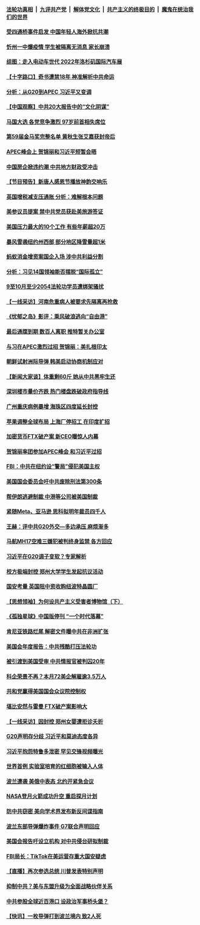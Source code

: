 ####  [法轮功真相](../../../../basic/blob/master/README.md?t=11201102) &nbsp;|&nbsp; [九评共产党](../../../../9ping.md/blob/master/README.md?t=11201102) &nbsp;|&nbsp; [解体党文化](../../../../jtdwh.md/blob/master/README.md?t=11201102)  &nbsp;|&nbsp; [共产主义的终极目的](../../../../gczydzjmd.md/blob/master/README.md?t=11201102) &nbsp;|&nbsp; [魔鬼在统治我们的世界](../../../../mgztzwmdsj.md/blob/master/README.md?t=11201102) 

#### [受四通桥事件启发 中国年轻人海外掀抗共潮](../pages/nf4514/n13869264.md?t=11201102) 

#### [忻州一中爆疫情 学生被隔离无消息 家长崩溃](../pages/nf4514/n13869090.md?t=11201102) 

#### [组图：走入电动车世代 2022年洛杉矶国际汽车展](../pages/nf4514/n13869304.md?t=11201102) 

#### [【十字路口】奇书遭禁18年 神准解析中共命运](../pages/nf4514/n13869175.md?t=11201102) 

#### [分析：从G20到APEC 习近平又变调](../pages/nf4514/n13869256.md?t=11201102) 

#### [【中国观察】中共20大报告中的“文化阴谋”](../pages/nf4514/n13869142.md?t=11201102) 

#### [马国大选 各党竞争激烈 97岁前首相失席位](../pages/nf4514/n13869279.md?t=11201102) 

#### [第59届金马奖完整名单 黄秋生张艾嘉获封帝后](../pages/nf4514/n13869086.md?t=11201102) 

#### [APEC峰会上 贺锦丽和习近平短暂会晤](../pages/nf4514/n13868909.md?t=11201102) 

#### [中国房企掀违约潮 中共地方财政受冲击](../pages/nf4514/n13869084.md?t=11201102) 

#### [【节目预告】新唐人感恩节播放神韵交响乐](../pages/nf4514/n13865810.md?t=11201102) 

#### [英国增税减支压通胀 分析：难解根本问题](../pages/nf4514/n13869049.md?t=11201102) 

#### [美参议员提案 禁中共党员获赴美旅游签证](../pages/nf4514/n13868791.md?t=11201102) 

#### [美国压力最大的10个工作 有些年薪超20万](../pages/nf4514/n13868865.md?t=11201102) 

#### [暴风雪袭纽约州西部 部分地区降雪量超1米](../pages/nf4514/n13868802.md?t=11201102) 

#### [蚂蚁消金增资案国企入场 涉中共利益分割](../pages/nf4514/n13868335.md?t=11201102) 

#### [分析：习见14国领袖能否摆脱“国际孤立”](../pages/nf4514/n13868467.md?t=11201102) 

#### [9至10月至少2054法轮功学员遭绑架骚扰](../pages/nf4514/n13867111.md?t=11201102) 

#### [【一线采访】河南危重病人被要求先隔离再抢救](../pages/nf4514/n13868552.md?t=11201102) 

#### [《忧郁之岛》影评：乘风破浪逃向“自由港”](../pages/nf4514/n13868700.md?t=11201102) 

#### [最后通牒到期 数百人离职 推特暂关办公室](../pages/nf4514/n13868699.md?t=11201102) 

#### [与习在APEC激烈过招 贺锦丽：美扎根印太](../pages/nf4514/n13868701.md?t=11201102) 

#### [朝鲜试射洲际导弹 韩美启动协商机制应对](../pages/nf4514/n13868379.md?t=11201102) 

#### [【新闻大家谈】体重剩60斤 她从中共黑牢生还](../pages/nf4514/n13868304.md?t=11201102) 

#### [深圳楼市量价齐跌 热门楼盘跌破政府指导线](../pages/nf4514/n13868377.md?t=11201102) 

#### [广州重庆病例暴增 海珠区四度延长封控](../pages/nf4514/n13868195.md?t=11201102) 

#### [苹果调整全球布局 上海厂停招工 在印度扩招](../pages/nf4514/n13868417.md?t=11201102) 

#### [加密货币FTX破产案 新CEO曝惊人内幕](../pages/nf4514/n13868154.md?t=11201102) 

#### [贺锦丽率团参加APEC峰会 和习近平过招](../pages/nf4514/n13868090.md?t=11201102) 

#### [FBI：中共在纽约设“警局”侵犯美国主权](../pages/nf4514/n13868089.md?t=11201102) 

#### [美国国会委员会吁中共废除刑法第300条](../pages/nf4514/n13868121.md?t=11201102) 

#### [帮伊朗逃避制裁 中港等公司被美国制裁](../pages/nf4514/n13868095.md?t=11201102) 

#### [紧随Meta、亚马逊 思科拟明年裁员四千人](../pages/nf4514/n13867325.md?t=11201102) 

#### [王赫：评中共G20外交—多边承压 麻烦渐多](../pages/nf4514/n13867475.md?t=11201102) 

#### [马航MH17空难三嫌犯被判终身监禁 各方回应](../pages/nf4514/n13867902.md?t=11201102) 

#### [习近平在G20调子变软？专家解析](../pages/nf4514/n13867440.md?t=11201102) 

#### [校方极端封控 郑州大学学生发起抗议活动](../pages/nf4514/n13867620.md?t=11201102) 

#### [国安考量 英国阻中资收购纽波特晶圆厂](../pages/nf4514/n13867679.md?t=11201102) 

#### [【思想领袖】为何设共产主义受害者博物馆（下）](../pages/nf4514/n13864818.md?t=11201102) 

#### [《孤独星球》中国版停刊 “一个时代落幕”](../pages/nf4514/n13867564.md?t=11201102) 

#### [肯尼亚铁路烂尾 解密文件曝中共在非洲扩张](../pages/nf4514/n13867634.md?t=11201102) 

#### [美国会年度报告：中共残酷打压法轮功](../pages/nf4514/n13867408.md?t=11201102) 

#### [被引渡到美国受审 中共情报官被判囚20年](../pages/nf4514/n13867313.md?t=11201102) 

#### [科企荣景不再？本月72美企解雇逾3.5万人](../pages/nf4514/n13867333.md?t=11201102) 

#### [共和党赢得美国国会众议院控制权](../pages/nf4514/n13867335.md?t=11201102) 

#### [堪比安然与雷曼 FTX破产案影响大](../pages/nf4514/n13867285.md?t=11201102) 

#### [【一线采访】因封控 郑州女婴遭拒诊夭折](../pages/nf4514/n13867175.md?t=11201102) 

#### [G20声明存分歧 习近平和莫迪态度各异](../pages/nf4514/n13866486.md?t=11201102) 

#### [习近平抱怨特鲁多泄密 罕见交锋视频曝光](../pages/nf4514/n13867231.md?t=11201102) 

#### [世界首例 实验室培育的红细胞被输入人体](../pages/nf4514/n13866271.md?t=11201102) 

#### [波兰遭袭 美俄中表态 北约开紧急会议](../pages/nf4514/n13866986.md?t=11201102) 

#### [NASA登月火箭成功升空 重启探月计划](../pages/nf4514/n13866931.md?t=11201102) 

#### [防中共窃密 美向学术界发布新反间谍指南](../pages/nf4514/n13866884.md?t=11201102) 

#### [波兰东部导弹爆炸事件 G7联合声明回应](../pages/nf4514/n13866769.md?t=11201102) 

#### [美国会报告吁设立机构 对中共侵台研拟制裁](../pages/nf4514/n13866774.md?t=11201102) 

#### [FBI局长：TikTok在美运营存重大国安疑虑](../pages/nf4514/n13866627.md?t=11201102) 

#### [【直播】再次参选总统 川普发表特别声明](../pages/nf4514/n13865923.md?t=11201102) 

#### [抑制中共？美与东盟升级为全面战略伙伴关系](../pages/nf4514/n13866620.md?t=11201102) 

#### [中共参股全球近百港口 设政治军事桥头堡？](../pages/nf4514/n13866319.md?t=11201102) 

#### [【快讯】一枚导弹打到波兰境内 致2人死](../pages/nf4514/n13866573.md?t=11201102) 

